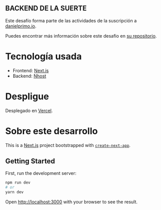 ## BACKEND DE LA SUERTE

Este desafío forma parte de las actividades de la suscripción a [danielprimo.io](https://danielprimo.io/).

Puedes encontrar más información sobre este desafio en [su repositorio](https://github.com/malandrinersdev/backend-de-la-suerte).

# Tecnología usada

- Frontend: [Next.js](https://nextjs.org/)
- Backend: [Nhost](https://nhost.io/)

# Despligue

Desplegado en [Vercel](https://backend-de-la-suerte-flax.vercel.app/).

# Sobre este desarrollo

This is a [Next.js](https://nextjs.org/) project bootstrapped with [`create-next-app`](https://github.com/vercel/next.js/tree/canary/packages/create-next-app).

## Getting Started

First, run the development server:

```bash
npm run dev
# or
yarn dev
```

Open [http://localhost:3000](http://localhost:3000) with your browser to see the result.
